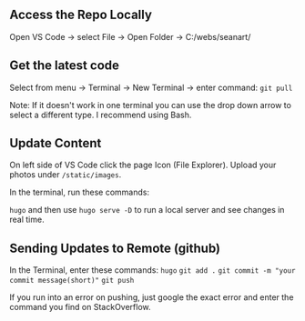 ## Access the Repo Locally
Open VS Code -> select File -> Open Folder -> C:/webs/seanart/

## Get the latest code
Select from menu -> Terminal -> New Terminal -> enter command: `git pull`

Note: If it doesn't work in one terminal you can use the drop down arrow to select a different type. I recommend using Bash.

## Update Content
On left side of VS Code click the page Icon (File Explorer). Upload your photos under `/static/images`.

In the terminal, run these commands:

`hugo` and then use `hugo serve -D` to run a local server and see changes in real time.

## Sending Updates to Remote (github)
In the Terminal, enter these commands:
`hugo`
`git add .`
`git commit -m "your commit message(short)"`
`git push`

If you run into an error on pushing, just google the exact error and enter the command you find on StackOverflow.

